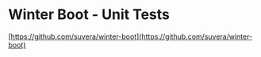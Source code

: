 # Winter Boot - Unit Tests

[https://github.com/suvera/winter-boot](https://github.com/suvera/winter-boot)